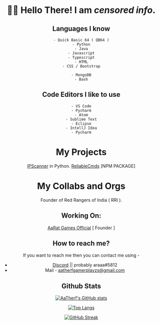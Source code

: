 <div align="center" font-size="2rem">

# 🙋‍♂️ Hello There! I am _censored info_.

## Languages I know
```
- Quick Basic 64 ( QB64 )
- Python
- Java
- Javascript
- Typescript
- HTML
- CSS / Bootstrap

- MongoDB
- Bash
```

## Code Editors I like to use
```
- VS Code
- Pycharm
- Atom
- Sublime Text
- Eclipse
- IntellJ Idea
- Pycharm
```

# My Projects

[IPScanner](https://github.com/CodyAaTherf/IPScanner-py) in Python.
[ReliableCmds](https://www.npmjs.com/package/reliablecmds) [NPM PACKAGE]

# My Collabs and Orgs

Founder of Red Rangers of India ( RRI ).

## Working On:

[AaRat Games Official](https://github.com/OfficialAaRat-RRI) [ Founder ]

## How to reach me?

If you want to reach me then you can contact me using -
- [Discord](discord.com) || probably araaa#5812
- Mail - aatherfgamerplayzs@gmail.com

## Github Stats

[![AaTherf's GitHub stats](https://github-readme-stats.vercel.app/api?username=CodyAaTherf&count_private=true&theme=radical)](https://github.com/CodyAaTherf/github-readme-stats)

[![Top Langs](https://github-readme-stats.vercel.app/api/top-langs/?username=CodyAaTherf&layout=compact&theme=radical)](https://github.com/CodyAaTherf/github-readme-stats)

[![GitHub Streak](https://github-readme-streak-stats.herokuapp.com/?user=CodyAaTherf&theme=dark)](https://git.io/streak-stats)


</div>
